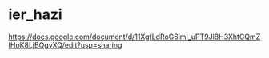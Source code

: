 # ier_hazi
https://docs.google.com/document/d/11XgfLdRoG6imI_uPT9Jl8H3XhtCQmZIHoK8LjBQgvXQ/edit?usp=sharing
